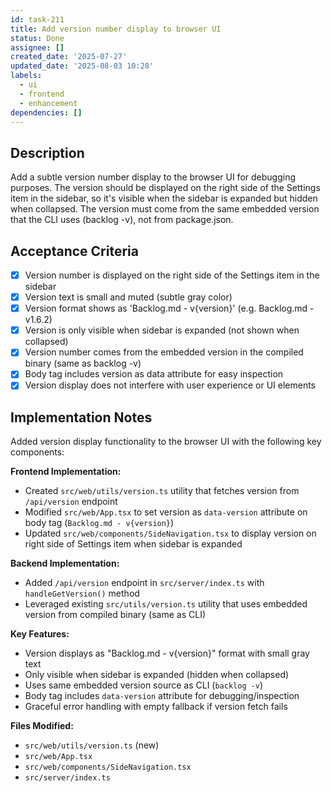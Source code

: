 ```yaml
---
id: task-211
title: Add version number display to browser UI
status: Done
assignee: []
created_date: '2025-07-27'
updated_date: '2025-08-03 10:28'
labels:
  - ui
  - frontend
  - enhancement
dependencies: []
---
```


## Description

Add a subtle version number display to the browser UI for debugging purposes. The version should be displayed on the right side of the Settings item in the sidebar, so it's visible when the sidebar is expanded but hidden when collapsed. The version must come from the same embedded version that the CLI uses (backlog -v), not from package.json.

## Acceptance Criteria

- [x] Version number is displayed on the right side of the Settings item in the sidebar
- [x] Version text is small and muted (subtle gray color)
- [x] Version format shows as 'Backlog.md - v{version}' (e.g. Backlog.md - v1.6.2)
- [x] Version is only visible when sidebar is expanded (not shown when collapsed)
- [x] Version number comes from the embedded version in the compiled binary (same as backlog -v)
- [x] Body tag includes version as data attribute for easy inspection
- [x] Version display does not interfere with user experience or UI elements

## Implementation Notes

Added version display functionality to the browser UI with the following key components:

**Frontend Implementation:**
- Created `src/web/utils/version.ts` utility that fetches version from `/api/version` endpoint
- Modified `src/web/App.tsx` to set version as `data-version` attribute on body tag (`Backlog.md - v{version}`)
- Updated `src/web/components/SideNavigation.tsx` to display version on right side of Settings item when sidebar is expanded

**Backend Implementation:**
- Added `/api/version` endpoint in `src/server/index.ts` with `handleGetVersion()` method
- Leveraged existing `src/utils/version.ts` utility that uses embedded version from compiled binary (same as CLI)

**Key Features:**
- Version displays as "Backlog.md - v{version}" format with small gray text
- Only visible when sidebar is expanded (hidden when collapsed)
- Uses same embedded version source as CLI (`backlog -v`)
- Body tag includes `data-version` attribute for debugging/inspection
- Graceful error handling with empty fallback if version fetch fails

**Files Modified:**
- `src/web/utils/version.ts` (new)
- `src/web/App.tsx`
- `src/web/components/SideNavigation.tsx`
- `src/server/index.ts`
